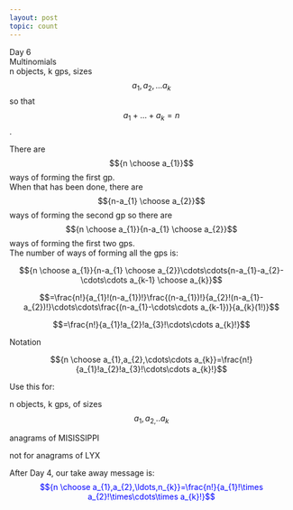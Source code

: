 ```yaml
---
layout: post
topic: count
---
```

Day 6  
Multinomials  
n objects, k gps, sizes $$a_{1},a_{2},\ldots a_{k}$$ so that $$ a_{1}+\ldots+a_{k}=n$$.  
  
There are $${n \choose a_{1}}$$ ways of forming the first gp.  
When that has been done, there are $${n-a_{1} \choose a_{2}}$$ ways of forming the second gp so there are $${n \choose a_{1}}{n-a_{1} \choose a_{2}}$$ ways of forming the first two gps.  
The number of ways of forming all the gps is:    

$${n \choose a_{1}}{n-a_{1} \choose a_{2}}\cdots\cdots{n-a_{1}-a_{2}-\cdots\cdots a_{k-1} \choose a_{k}}$$

$$=\frac{n!}{a_{1}!(n-a_{1})!}\frac{(n-a_{1})!}{a_{2}!(n-a_{1}-a_{2})!}\cdots\cdots\frac{(n-a_{1}-\cdots\cdots a_{k-1})}{a_{k}(1!)}$$

$$=\frac{n!}{a_{1}!a_{2}!a_{3}!\cdots\cdots a_{k}!}$$

Notation

$${n \choose a_{1},a_{2},\cdots\cdots a_{k}}=\frac{n!}{a_{1}!a_{2}!a_{3}!\cdots\cdots a_{k}!}$$

Use this for:

n objects, k gps, of sizes $$a_{1},a_{2,}..a_{k}$$

anagrams of MISISSIPPI  

not for anagrams of LYX  

After Day 4, our take away message is:  
<span style="color:blue">$${n \choose a_{1},a_{2},\ldots,n_{k}}=\frac{n!}{a_{1}!\times a_{2}!\times\cdots\times a_{k}!}$$</span>  
